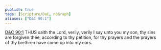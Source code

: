 ```yaml
---
publish: true
tags: [Scripture/DaC, noGraph]
aliases: ["D&C 90:1"]
---
```

[D&C 90:1](https://churchofjesuschrist.org/study/scriptures/dc-testament/dc/90?lang=eng&id=p1#p1) THUS saith the Lord, verily, verily I say unto you my son, thy sins are forgiven thee, according to thy petition, for thy prayers and the prayers of thy brethren have come up into my ears.
